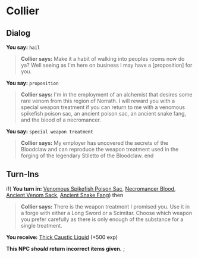 # Collier
## Dialog

**You say:** `hail`



>**Collier says:** Make it a habit of walking into peoples rooms now do ya? Well seeing as I'm here on business I may have a [proposition] for you.

**You say:** `proposition`



>**Collier says:** I'm in the employment of an alchemist that desires some rare venom from this region of Norrath. I will reward you with a special weapon treatment if you can return to me with a venomous spikefish poison sac, an ancient poison sac, an ancient snake fang, and the blood of a necromancer.

**You say:** `special weapon treatment`



>**Collier says:** My employer has uncovered the secrets of the Bloodclaw and can reproduce the weapon treatment used in the forging of the legendary Stiletto of the Bloodclaw.
end

## Turn-Ins




if( **You turn in:** [Venomous Spikefish Poison Sac](/item/31828), [Necromancer Blood](/item/22570), [Ancient Venom Sack](/item/6949), [Ancient Snake Fang](/item/6950)) then


>**Collier says:** There is the weapon treatment I promised you. Use it in a forge with either a Long Sword or a Scimitar. Choose which weapon you prefer carefully as there is only enough of the substance for a single treatment.


 **You receive:**  [Thick Caustic Liquid](/item/22571) (+500 exp)

**This NPC *should* return incorrect items given.**
;